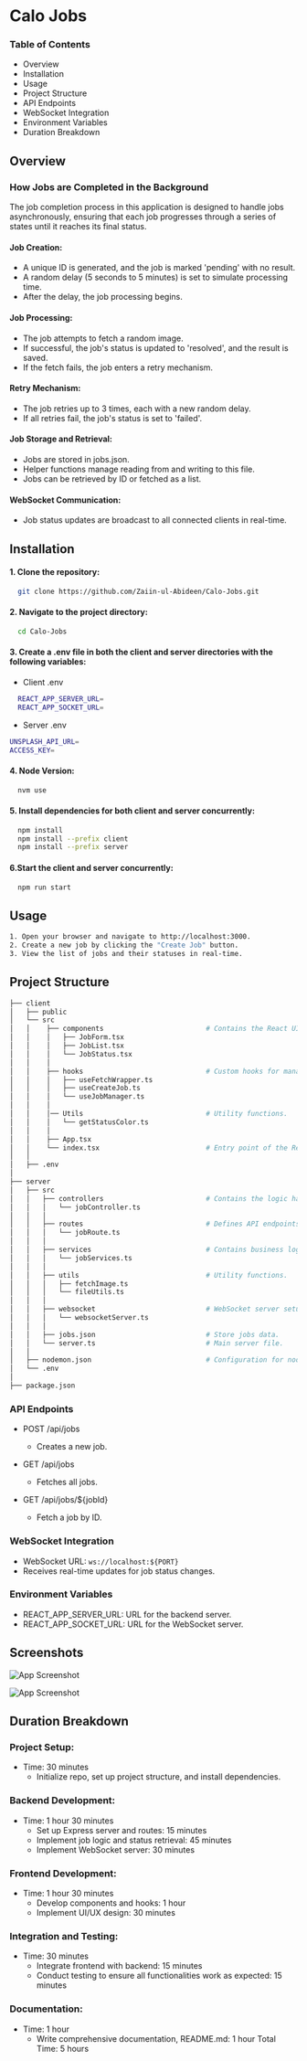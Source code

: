 
# Calo Jobs

### Table of Contents
 - Overview
 - Installation
 - Usage
 - Project Structure
 - API Endpoints
 - WebSocket Integration
 - Environment Variables
 - Duration Breakdown

## Overview
### How Jobs are Completed in the Background
The job completion process in this application is designed to handle jobs asynchronously, ensuring that each job progresses through a series of states until it reaches its final status.

#### Job Creation:
 - A unique ID is generated, and the job is marked 'pending' with no result.
 - A random delay (5 seconds to 5 minutes) is set to simulate processing time.
 - After the delay, the job processing begins.

#### Job Processing:
 - The job attempts to fetch a random image.
 - If successful, the job's status is updated to 'resolved', and the result is saved.
 - If the fetch fails, the job enters a retry mechanism.

#### Retry Mechanism:
 - The job retries up to 3 times, each with a new random delay.
 - If all retries fail, the job's status is set to 'failed'.

#### Job Storage and Retrieval:
 - Jobs are stored in jobs.json.
 - Helper functions manage reading from and writing to this file.
 - Jobs can be retrieved by ID or fetched as a list.

#### WebSocket Communication:
 - Job status updates are broadcast to all connected clients in real-time.


## Installation

#### 1. Clone the repository:
```bash
  git clone https://github.com/Zaiin-ul-Abideen/Calo-Jobs.git
```

#### 2. Navigate to the project directory:
```bash
  cd Calo-Jobs
```

#### 3. Create a .env file in both the client and server directories with the following variables:
- Client .env
```bash
  REACT_APP_SERVER_URL=
  REACT_APP_SOCKET_URL=
```
- Server .env
```bash
UNSPLASH_API_URL=
ACCESS_KEY=
```

#### 4. Node Version:
```bash
  nvm use
```

#### 5. Install dependencies for both client and server concurrently:
```bash
  npm install
  npm install --prefix client
  npm install --prefix server
```

#### 6.Start the client and server concurrently: 
```bash
  npm run start
```

## Usage
```bash
1. Open your browser and navigate to http://localhost:3000.
2. Create a new job by clicking the "Create Job" button.
3. View the list of jobs and their statuses in real-time.
```


## Project Structure

```bash
├── client
│   ├── public
│   └── src
│   │    ├── components                         # Contains the React UI components.
│   │    │   ├── JobForm.tsx
│   │    │   ├── JobList.tsx
│   │    │   └── JobStatus.tsx
│   │    │  
│   │    ├── hooks                              # Custom hooks for managing APIs and data.
│   │    │   ├── useFetchWrapper.ts
│   │    │   ├── useCreateJob.ts
│   │    │   └── useJobManager.ts
│   │    │
│   │    │── Utils                              # Utility functions.
│   │    │   └── getStatusColor.ts
│   │    │
│   │    ├── App.tsx
│   │    └── index.tsx                          # Entry point of the React application.
│   │
│   ├── .env
│   
├── server
│   ├── src
│   │   ├── controllers                         # Contains the logic handlers.
│   │   │   └── jobController.ts
│   │   │
│   │   ├── routes                              # Defines API endpoints.
│   │   │   └── jobRoute.ts
│   │   │
│   │   ├── services                            # Contains business logic.
│   │   │   └── jobServices.ts
│   │   │
│   │   ├── utils                               # Utility functions.
│   │   │   ├── fetchImage.ts
│   │   │   └── fileUtils.ts
│   │   │
│   │   ├── websocket                           # WebSocket server setup.
│   │   │   └── websocketServer.ts
│   │   │
│   │   ├── jobs.json                           # Store jobs data.
│   │   └── server.ts                           # Main server file.
│   │
│   ├── nodemon.json                            # Configuration for nodemon.
│   └── .env
│
├── package.json
```

### API Endpoints

- POST /api/jobs
  - Creates a new job.

- GET /api/jobs
  - Fetches all jobs.

- GET /api/jobs/${jobId}
  - Fetch a job by ID.

### WebSocket Integration
 - WebSocket URL: `ws://localhost:${PORT}`
 - Receives real-time updates for job status changes.

### Environment Variables
 - REACT_APP_SERVER_URL: URL for the backend server.
 - REACT_APP_SOCKET_URL: URL for the WebSocket server.
## Screenshots

![App Screenshot](https://utfs.io/f/82c4ab6c-233c-46c3-a447-2be7da2f9ced-btuf2c.png)

![App Screenshot](https://utfs.io/f/995f8788-1485-4577-aa3e-3634959896b6-om0ar0.png)


## Duration Breakdown

### Project Setup:
 - Time: 30 minutes
    - Initialize repo, set up project structure, and install dependencies.

### Backend Development:
 - Time: 1 hour 30 minutes
    - Set up Express server and routes: 15 minutes
    - Implement job logic and status retrieval: 45 minutes
    - Implement WebSocket server: 30 minutes


### Frontend Development:
 - Time: 1 hour 30 minutes
    - Develop components and hooks: 1 hour
    - Implement UI/UX design: 30 minutes

### Integration and Testing:
 - Time: 30 minutes
    - Integrate frontend with backend: 15 minutes
    - Conduct testing to ensure all functionalities work as expected: 15 minutes

### Documentation:
 - Time: 1 hour
    - Write comprehensive documentation, README.md: 1 hour
 Total Time: 5 hours
